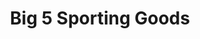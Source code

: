 ---
title: "Big 5 Sporting Goods"
url: /phoenix/big-5-sporting-goods-north-north-valley-parkway/
shop: sports
---
